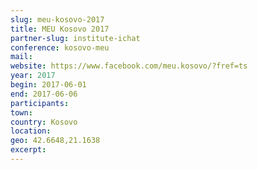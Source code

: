 ```yaml
---
slug: meu-kosovo-2017
title: MEU Kosovo 2017
partner-slug: institute-ichat
conference: kosovo-meu
mail:
website: https://www.facebook.com/meu.kosovo/?fref=ts
year: 2017
begin: 2017-06-01
end: 2017-06-06
participants:
town:
country: Kosovo
location:
geo: 42.6648,21.1638
excerpt:
---
```

